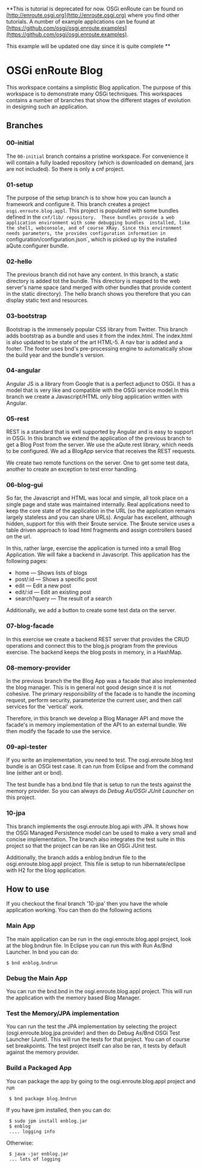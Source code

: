 
**This is tutorial is deprecated for now. OSGi enRoute can be found on [http://enroute.osgi.org](http://enroute.osgi.org) where you find other tutorials. A number of example applications can be found at [https://github.com/osgi/osgi.enroute.examples](https://github.com/osgi/osgi.enroute.examples).

This example will be updated one day since it is quite complete
**



# OSGi enRoute Blog
This workspace contains a simplistic Blog application. The purpose of this workspace
is to demonstrate many OSGi techniques. This workspaces contains a number of branches
that show the different stages of evolution in designing such an application.

## Branches

### 00-initial
The `00-initial` branch contains a pristine workspace. For convenience it will 
contain a fully loaded repository (which is downloaded on demand, jars are not 
included). So there is only a cnf project. 

### 01-setup
The purpose of the setup branch is to show how you can launch a framework 
and configure it. This branch creates a project `osgi.enroute.blog.appl`. 
This project is populated with some bundles defined in the `cnf/lib/ repository. 
These bundles provide a web application environment with some debugging bundles 
installed, like the shell, webconsole, and of course XRay. Since this environment 
needs parameters, the provides configuration information in `configuration/configuration.json`, 
which is picked up by the installed aQute.configurer bundle. 

### 02-hello
The previous branch did not have any content. In this branch, a static directory 
is added tot the bundle. This directory is mapped to the web server's name space 
(and merged with other bundles that provide content in the static directory). 
The hello branch  shows you therefore that you can display static text and resources. 

### 03-bootstrap
Bootstrap is the immensely popular CSS library from Twitter. This branch adds
bootstrap as a bundle and uses it from the index.html. The index.html is also
updated to be state of the art HTML-5. A nav bar is added and a footer. The footer
uses bnd's pre-processing engine to automatically show the build year and the
bundle's version.

### 04-angular
Angular JS is a library from Google that is a perfect adjunct to OSGi. It has a
model that is very like and compatible with the OSGi service model.In this branch
we create a Javascript/HTML only blog application written with Angular.

### 05-rest
REST is a standard that is well supported by Angular and is easy to support in 
OSGi. In this branch we extend the application of the previous branch to get
a Blog Post from the server. We use the aQute.rest library, which needs
to be configured. We ad a BlogApp service that receives the REST requests.

We create two remote functions on the server. One to get some test data, another to
create an exception to test error handling.

### 06-blog-gui
So far, the Javascript and HTML was local and simple, all took place on a single
page and state was maintained internally. Real applications need to keep the
core state of the application in the URL (so the application remains largely stateless
and you can share URLs). Angular has excellent, although hidden, support for this
with their $route service. The $route service uses a table driven approach to 
load html fragments and assign controllers based on the url.

In this, rather large, exercise the application is turned into a small Blog Application.
We will fake a backend in Javascript. This application has the following pages:

* home — Shows lists of blogs
* post/:id — Shows a specific post
* edit — Edit a new post
* edit/:id — Edit an existing post
* search?query — The result of a search

Additionally, we add a button to create some test data on the server.

### 07-blog-facade 
In this exercise we create a backend REST server that provides the CRUD operations
and connect this to the blog.js program from the previous exercise. The
backend keeps the blog posts in memory, in a HashMap. 

### 08-memory-provider
In the previous branch the the Blog App was a facade that also implemented the
blog manager. This is in general not good design since it is not cohesive. The
primary responsibility of the facade is to handle the incoming request, perform
security, parameterize the current user, and then call services for the 'vertical' 
work.

Therefore, in this branch we develop a Blog Manager API and move the facade's
in memory implementation of the API to an external bundle. We then modify the
facade to use the service.   

### 09-api-tester
If you write an implementation, you need to test. The osgi.enroute.blog.test bundle is
an OSGi test case. It can run from Eclipse and from the command line (either ant or bnd).

The test bundle has a bnd.bnd file that is setup to run the tests against the memory
provider. So you can always do *Debug As/OSGi JUnit Launcher* on this project.

### 10-jpa
This branch implements the osgi.enroute.blog.api with JPA. It shows how the 
OSGi Managed Persistence model can be used to make a very small and concise
implementation. The branch also integrates the test suite in this project so 
that the project can be ran like an OSGi JUnit test.

Additionally, the branch adds a enblog.bndrun file to the osgi.enroute.blog.appl 
project. This file is setup to run hibernate/eclipse with H2 for the blog
application.

## How to use
If you checkout the final branch '10-jpa' then you have the whole application
working. You can then do the following actions

### Main App
The main application can be run in the osgi.enroute.blog.appl project, look
at the blog.bndrun file. In Eclipse you can run this with Run As/Bnd Launcher.
In bnd you can do:

    $ bnd enblog.bndrun

### Debug the Main App
You can run the bnd.bnd in the  osgi.enroute.blog.appl project. This will run
the application with the memory based Blog Manager.

### Test the Memory/JPA implementation
You can run the test the JPA implementation by selecting the project
(osgi.enroute.blog.jpa.provider) and then do  Debug As/Bnd OSGi Test 
Launcher (Junit). This will run the tests for that project. You can of 
course set breakpoints. The test project itself can also be ran, it tests
by default against the memory provider.

### Build a Packaged App
You can package the app by going to the osgi.enroute.blog.appl project and run

     $ bnd package blog.bndrun

If you have jpm installed, then you can do:

     $ sudo jpm install enblog.jar
     $ enblog
     .... logging info

Otherwise:

     $ java -jar enblog.jar
     ... lots of logging


  



